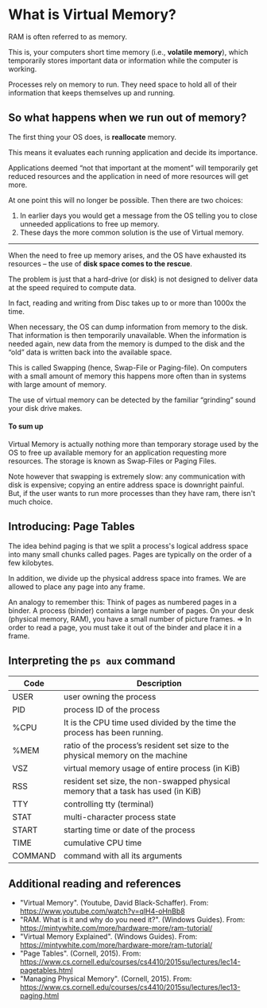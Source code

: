 # What is Virtual Memory?

RAM is often referred to as memory. 

This is, your computers short time memory (i.e., **volatile memory**), which temporarily stores important data or information while the computer is working. 

Processes rely on memory to run. They need space to hold all of their information that keeps themselves up and running.

## So what happens when we run out of memory?

The first thing your OS does, is **reallocate** memory. 

This means it evaluates each running application and decide its importance. 

Applications deemed “not that important at the moment” will temporarily get reduced resources and the application in need of more resources will get more.

At one point this will no longer be possible. Then there are two choices:

1. In earlier days you would get a message from the OS telling you to close unneeded applications to free up memory. 
2. These days the more common solution is the use of Virtual memory.

---

When the need to free up memory arises, and the OS have exhausted its resources – the use of **disk space comes to the rescue**.

The problem is just that a hard-drive (or disk) is not designed to deliver data at the speed required to compute data.

In fact, reading and writing from Disc takes up to or more than 1000x the time.

When necessary, the OS can dump information from memory to the disk. 
That information is then temporarily unavailable. 
When the information is needed again, new data from the memory is dumped to the disk 
and the “old” data is written back into the available space.

This is called Swapping (hence, Swap-File or Paging-file). On computers with a small 
amount of memory this happens more often than in systems with large amount of memory. 

The use of virtual memory can be detected by the familiar “grinding” sound your disk drive makes.

#### To sum up

Virtual Memory is actually nothing more than temporary storage used by the OS to free up available memory for an application requesting more resources. 
The storage is known as Swap-Files or Paging Files.

Note however that swapping is extremely slow: any communication with disk is expensive; copying an entire address space is downright painful. But, if the user wants to run more processes than they have ram, there isn't much choice.

## Introducing: Page Tables

The idea behind paging is that we split a process's logical address space into many small chunks called pages. 
Pages are typically on the order of a few kilobytes.

In addition, we divide up the physical address space into frames. We are allowed to place any page into any frame.

An analogy to remember this:
Think of pages as numbered pages in a binder. 
A process (binder) contains a large number of pages. 
On your desk (physical memory, RAM), you have a small number of picture frames. 
=> In order to read a page, you must take it out of the binder and place it in a frame.

## Interpreting the `ps aux` command

| Code | Description |
| -- | -- |
| USER | user owning the process |
| PID | process ID of the process |
| %CPU | It is the CPU time used divided by the time the process has been running. |
| %MEM | ratio of the process’s resident set size to the physical memory on the machine |
| VSZ | virtual memory usage of entire process (in KiB) |
| RSS | resident set size, the non-swapped physical memory that a task has used (in KiB) |
| TTY | controlling tty (terminal) |
| STAT | multi-character process state |
| START | starting time or date of the process |
| TIME | cumulative CPU time |
| COMMAND | command with all its arguments |

## Additional reading and references

- "Virtual Memory". (Youtube, David Black-Schaffer). From: https://www.youtube.com/watch?v=qlH4-oHnBb8
- "RAM. What is it and why do you need it?". (Windows Guides). From: https://mintywhite.com/more/hardware-more/ram-tutorial/ 
- "Virtual Memory Explained". (Windows Guides). From: https://mintywhite.com/more/hardware-more/ram-tutorial/ 
- "Page Tables". (Cornell, 2015). From: https://www.cs.cornell.edu/courses/cs4410/2015su/lectures/lec14-pagetables.html
- "Managing Physical Memory". (Cornell, 2015). From: https://www.cs.cornell.edu/courses/cs4410/2015su/lectures/lec13-paging.html
    

